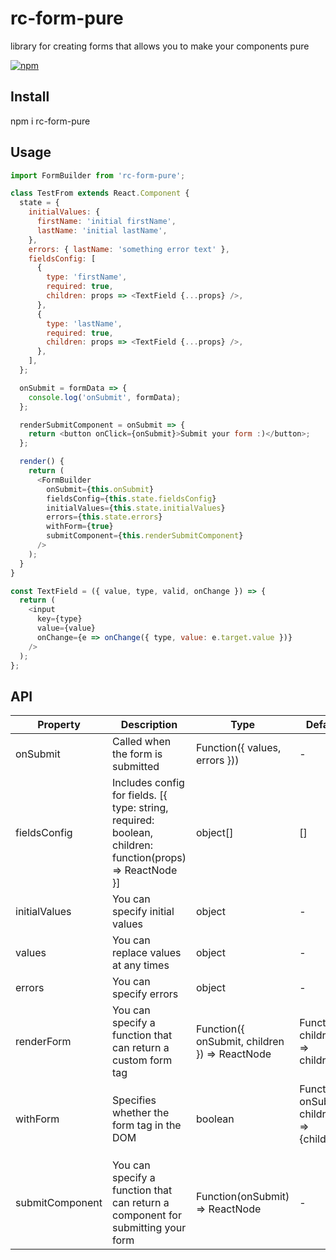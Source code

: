 # rc-form-pure
library for creating forms that allows you to make your components pure


[![npm](https://img.shields.io/npm/v/rc-form-pure.svg?style=flat-square)](https://www.npmjs.com/package/rc-form-pure)

## Install
npm i rc-form-pure

## Usage
```js
import FormBuilder from 'rc-form-pure';

class TestFrom extends React.Component {
  state = {
    initialValues: {
      firstName: 'initial firstName',
      lastName: 'initial lastName',
    },
    errors: { lastName: 'something error text' },
    fieldsConfig: [
      {
        type: 'firstName',
        required: true,
        children: props => <TextField {...props} />,
      },
      {
        type: 'lastName',
        required: true,
        children: props => <TextField {...props} />,
      },
    ],
  };

  onSubmit = formData => {
    console.log('onSubmit', formData);
  };

  renderSubmitComponent = onSubmit => {
    return <button onClick={onSubmit}>Submit your form :)</button>;
  };

  render() {
    return (
      <FormBuilder
        onSubmit={this.onSubmit}
        fieldsConfig={this.state.fieldsConfig}
        initialValues={this.state.initialValues}
        errors={this.state.errors}
        withForm={true}
        submitComponent={this.renderSubmitComponent}
      />
    );
  }
}

const TextField = ({ value, type, valid, onChange }) => {
  return (
    <input
      key={type}
      value={value}
      onChange={e => onChange({ type, value: e.target.value })}
    />
  );
};
```

## API

| Property    | Description                              | Type       | Default |
|-----------|------------------------------------------|------------|---------|
| onSubmit | Called when the form is submitted | Function({ values, errors })) | - |
| fieldsConfig | Includes config for fields. [{ type: string, required: boolean, children: function(props) => ReactNode }] | object[] | [] |
| initialValues | You can specify initial values | object | - |
| values | You can replace values at any times | object | - |
| errors | You can specify errors | object | - |
| renderForm | You can specify a function that can return a custom form tag | Function({ onSubmit, children }) => ReactNode | Function({ children }) => children |
| withForm | Specifies whether the form tag in the DOM | boolean | Function({ onSubmit, children }) => <form onSubmit={onSubmit}>{children}</form>
| submitComponent | You can specify a function that can return a component for submitting your form | Function(onSubmit) => ReactNode | - |
